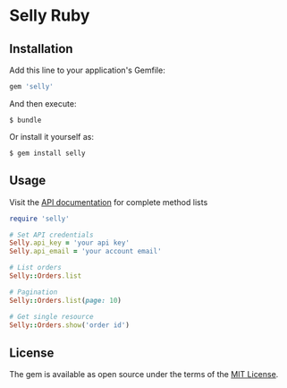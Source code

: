 # Selly Ruby

## Installation

Add this line to your application's Gemfile:

```ruby
gem 'selly'
```

And then execute:

    $ bundle

Or install it yourself as:

    $ gem install selly

## Usage

Visit the [API documentation](https://selly.gg/developer/docs) for complete method lists

```ruby
require 'selly'

# Set API credentials
Selly.api_key = 'your api key'
Selly.api_email = 'your account email'

# List orders
Selly::Orders.list

# Pagination
Selly::Orders.list(page: 10)

# Get single resource
Selly::Orders.show('order id')
```

## License

The gem is available as open source under the terms of the [MIT License](http://opensource.org/licenses/MIT).

